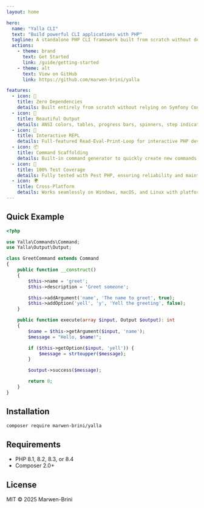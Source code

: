 ```yaml
---
layout: home

hero:
  name: "Yalla CLI"
  text: "Build powerful CLI applications with PHP"
  tagline: A standalone PHP CLI framework built from scratch without dependencies
  actions:
    - theme: brand
      text: Get Started
      link: /guide/getting-started
    - theme: alt
      text: View on GitHub
      link: https://github.com/marwen-brini/yalla

features:
  - icon: 🚀
    title: Zero Dependencies
    details: Built entirely from scratch without relying on Symfony Console or other frameworks
  - icon: 🎨
    title: Beautiful Output
    details: ANSI colors, tables, progress bars, spinners, step indicators and more
  - icon: 🔧
    title: Interactive REPL
    details: Full-featured Read-Eval-Print-Loop for interactive PHP development with history and autocomplete
  - icon: 📦
    title: Command Scaffolding
    details: Built-in command generator to quickly create new commands with proper structure
  - icon: 🧪
    title: 100% Test Coverage
    details: Fully tested with Pest PHP, ensuring reliability and maintainability
  - icon: 🌍
    title: Cross-Platform
    details: Works seamlessly on Windows, macOS, and Linux with platform-specific optimizations
---
```


## Quick Example

```php
<?php

use Yalla\Commands\Command;
use Yalla\Output\Output;

class GreetCommand extends Command
{
    public function __construct()
    {
        $this->name = 'greet';
        $this->description = 'Greet someone';

        $this->addArgument('name', 'The name to greet', true);
        $this->addOption('yell', 'y', 'Yell the greeting', false);
    }

    public function execute(array $input, Output $output): int
    {
        $name = $this->getArgument($input, 'name');
        $message = "Hello, $name!";

        if ($this->getOption($input, 'yell')) {
            $message = strtoupper($message);
        }

        $output->success($message);

        return 0;
    }
}
```

## Installation

```bash
composer require marwen-brini/yalla
```

## Requirements

- PHP 8.1, 8.2, 8.3, or 8.4
- Composer 2.0+

## License

MIT © 2025 Marwen-Brini
